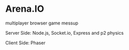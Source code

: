 # Arena.IO
multiplayer browser game messup

Server Side:
	Node.js, Socket.io, Express and p2 physics

Client Side:
	Phaser
